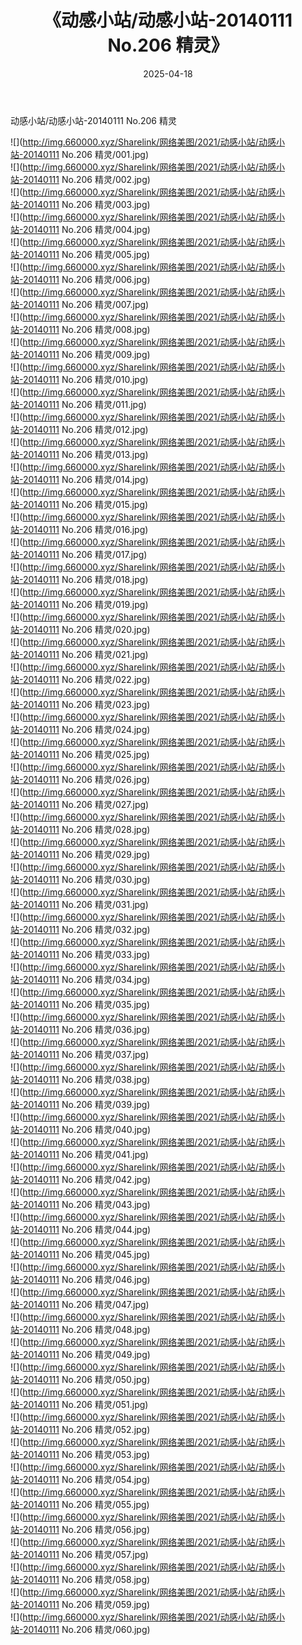 ﻿---
layout: post
title:  《动感小站/动感小站-20140111 No.206 精灵》
date:   2025-04-18
img: http://img.660000.xyz/Sharelink/网络美图/2021/动感小站/动感小站-20140111 No.206 精灵/000.jpg
categories: [美女, 清纯, 唯美]
---

动感小站/动感小站-20140111 No.206 精灵

 ![](http://img.660000.xyz/Sharelink/网络美图/2021/动感小站/动感小站-20140111 No.206 精灵/001.jpg) <br>![](http://img.660000.xyz/Sharelink/网络美图/2021/动感小站/动感小站-20140111 No.206 精灵/002.jpg) <br>![](http://img.660000.xyz/Sharelink/网络美图/2021/动感小站/动感小站-20140111 No.206 精灵/003.jpg) <br>![](http://img.660000.xyz/Sharelink/网络美图/2021/动感小站/动感小站-20140111 No.206 精灵/004.jpg) <br>![](http://img.660000.xyz/Sharelink/网络美图/2021/动感小站/动感小站-20140111 No.206 精灵/005.jpg) <br>![](http://img.660000.xyz/Sharelink/网络美图/2021/动感小站/动感小站-20140111 No.206 精灵/006.jpg) <br>![](http://img.660000.xyz/Sharelink/网络美图/2021/动感小站/动感小站-20140111 No.206 精灵/007.jpg) <br>![](http://img.660000.xyz/Sharelink/网络美图/2021/动感小站/动感小站-20140111 No.206 精灵/008.jpg) <br>![](http://img.660000.xyz/Sharelink/网络美图/2021/动感小站/动感小站-20140111 No.206 精灵/009.jpg) <br>![](http://img.660000.xyz/Sharelink/网络美图/2021/动感小站/动感小站-20140111 No.206 精灵/010.jpg) <br>![](http://img.660000.xyz/Sharelink/网络美图/2021/动感小站/动感小站-20140111 No.206 精灵/011.jpg) <br>![](http://img.660000.xyz/Sharelink/网络美图/2021/动感小站/动感小站-20140111 No.206 精灵/012.jpg) <br>![](http://img.660000.xyz/Sharelink/网络美图/2021/动感小站/动感小站-20140111 No.206 精灵/013.jpg) <br>![](http://img.660000.xyz/Sharelink/网络美图/2021/动感小站/动感小站-20140111 No.206 精灵/014.jpg) <br>![](http://img.660000.xyz/Sharelink/网络美图/2021/动感小站/动感小站-20140111 No.206 精灵/015.jpg) <br>![](http://img.660000.xyz/Sharelink/网络美图/2021/动感小站/动感小站-20140111 No.206 精灵/016.jpg) <br>![](http://img.660000.xyz/Sharelink/网络美图/2021/动感小站/动感小站-20140111 No.206 精灵/017.jpg) <br>![](http://img.660000.xyz/Sharelink/网络美图/2021/动感小站/动感小站-20140111 No.206 精灵/018.jpg) <br>![](http://img.660000.xyz/Sharelink/网络美图/2021/动感小站/动感小站-20140111 No.206 精灵/019.jpg) <br>![](http://img.660000.xyz/Sharelink/网络美图/2021/动感小站/动感小站-20140111 No.206 精灵/020.jpg) <br>![](http://img.660000.xyz/Sharelink/网络美图/2021/动感小站/动感小站-20140111 No.206 精灵/021.jpg) <br>![](http://img.660000.xyz/Sharelink/网络美图/2021/动感小站/动感小站-20140111 No.206 精灵/022.jpg) <br>![](http://img.660000.xyz/Sharelink/网络美图/2021/动感小站/动感小站-20140111 No.206 精灵/023.jpg) <br>![](http://img.660000.xyz/Sharelink/网络美图/2021/动感小站/动感小站-20140111 No.206 精灵/024.jpg) <br>![](http://img.660000.xyz/Sharelink/网络美图/2021/动感小站/动感小站-20140111 No.206 精灵/025.jpg) <br>![](http://img.660000.xyz/Sharelink/网络美图/2021/动感小站/动感小站-20140111 No.206 精灵/026.jpg) <br>![](http://img.660000.xyz/Sharelink/网络美图/2021/动感小站/动感小站-20140111 No.206 精灵/027.jpg) <br>![](http://img.660000.xyz/Sharelink/网络美图/2021/动感小站/动感小站-20140111 No.206 精灵/028.jpg) <br>![](http://img.660000.xyz/Sharelink/网络美图/2021/动感小站/动感小站-20140111 No.206 精灵/029.jpg) <br>![](http://img.660000.xyz/Sharelink/网络美图/2021/动感小站/动感小站-20140111 No.206 精灵/030.jpg) <br>![](http://img.660000.xyz/Sharelink/网络美图/2021/动感小站/动感小站-20140111 No.206 精灵/031.jpg) <br>![](http://img.660000.xyz/Sharelink/网络美图/2021/动感小站/动感小站-20140111 No.206 精灵/032.jpg) <br>![](http://img.660000.xyz/Sharelink/网络美图/2021/动感小站/动感小站-20140111 No.206 精灵/033.jpg) <br>![](http://img.660000.xyz/Sharelink/网络美图/2021/动感小站/动感小站-20140111 No.206 精灵/034.jpg) <br>![](http://img.660000.xyz/Sharelink/网络美图/2021/动感小站/动感小站-20140111 No.206 精灵/035.jpg) <br>![](http://img.660000.xyz/Sharelink/网络美图/2021/动感小站/动感小站-20140111 No.206 精灵/036.jpg) <br>![](http://img.660000.xyz/Sharelink/网络美图/2021/动感小站/动感小站-20140111 No.206 精灵/037.jpg) <br>![](http://img.660000.xyz/Sharelink/网络美图/2021/动感小站/动感小站-20140111 No.206 精灵/038.jpg) <br>![](http://img.660000.xyz/Sharelink/网络美图/2021/动感小站/动感小站-20140111 No.206 精灵/039.jpg) <br>![](http://img.660000.xyz/Sharelink/网络美图/2021/动感小站/动感小站-20140111 No.206 精灵/040.jpg) <br>![](http://img.660000.xyz/Sharelink/网络美图/2021/动感小站/动感小站-20140111 No.206 精灵/041.jpg) <br>![](http://img.660000.xyz/Sharelink/网络美图/2021/动感小站/动感小站-20140111 No.206 精灵/042.jpg) <br>![](http://img.660000.xyz/Sharelink/网络美图/2021/动感小站/动感小站-20140111 No.206 精灵/043.jpg) <br>![](http://img.660000.xyz/Sharelink/网络美图/2021/动感小站/动感小站-20140111 No.206 精灵/044.jpg) <br>![](http://img.660000.xyz/Sharelink/网络美图/2021/动感小站/动感小站-20140111 No.206 精灵/045.jpg) <br>![](http://img.660000.xyz/Sharelink/网络美图/2021/动感小站/动感小站-20140111 No.206 精灵/046.jpg) <br>![](http://img.660000.xyz/Sharelink/网络美图/2021/动感小站/动感小站-20140111 No.206 精灵/047.jpg) <br>![](http://img.660000.xyz/Sharelink/网络美图/2021/动感小站/动感小站-20140111 No.206 精灵/048.jpg) <br>![](http://img.660000.xyz/Sharelink/网络美图/2021/动感小站/动感小站-20140111 No.206 精灵/049.jpg) <br>![](http://img.660000.xyz/Sharelink/网络美图/2021/动感小站/动感小站-20140111 No.206 精灵/050.jpg) <br>![](http://img.660000.xyz/Sharelink/网络美图/2021/动感小站/动感小站-20140111 No.206 精灵/051.jpg) <br>![](http://img.660000.xyz/Sharelink/网络美图/2021/动感小站/动感小站-20140111 No.206 精灵/052.jpg) <br>![](http://img.660000.xyz/Sharelink/网络美图/2021/动感小站/动感小站-20140111 No.206 精灵/053.jpg) <br>![](http://img.660000.xyz/Sharelink/网络美图/2021/动感小站/动感小站-20140111 No.206 精灵/054.jpg) <br>![](http://img.660000.xyz/Sharelink/网络美图/2021/动感小站/动感小站-20140111 No.206 精灵/055.jpg) <br>![](http://img.660000.xyz/Sharelink/网络美图/2021/动感小站/动感小站-20140111 No.206 精灵/056.jpg) <br>![](http://img.660000.xyz/Sharelink/网络美图/2021/动感小站/动感小站-20140111 No.206 精灵/057.jpg) <br>![](http://img.660000.xyz/Sharelink/网络美图/2021/动感小站/动感小站-20140111 No.206 精灵/058.jpg) <br>![](http://img.660000.xyz/Sharelink/网络美图/2021/动感小站/动感小站-20140111 No.206 精灵/059.jpg) <br>![](http://img.660000.xyz/Sharelink/网络美图/2021/动感小站/动感小站-20140111 No.206 精灵/060.jpg) <br>
